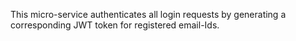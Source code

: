 This micro-service authenticates all login requests by generating a corresponding
JWT token for registered email-Ids.